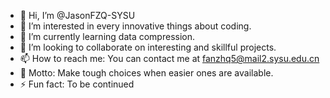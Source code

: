 - 👋 Hi, I’m @JasonFZQ-SYSU
- 👀 I’m interested in every innovative things about coding.
- 🌱 I’m currently learning data compression.
- 💞️ I’m looking to collaborate on interesting and skillful projects.
- 📫 How to reach me: You can contact me at fanzhq5@mail2.sysu.edu.cn
- 📕 Motto: Make tough choices when easier ones are available.
- ⚡ Fun fact: To be continued

